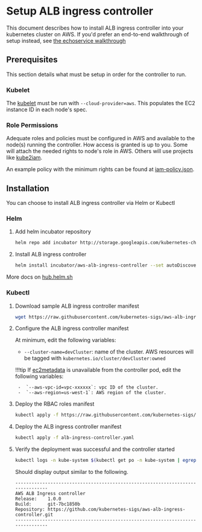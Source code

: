 # Setup ALB ingress controller
This document describes how to install ALB ingress controller into your kubernetes cluster on AWS.
If you'd prefer an end-to-end walkthrough of setup instead, see [the echoservice walkthrough](../walkthrough/echoserver.md)

## Prerequisites
This section details what must be setup in order for the controller to run.

### Kubelet
The [kubelet](https://kubernetes.io/docs/reference/command-line-tools-reference/kubelet/) must be run with `--cloud-provider=aws`. This populates the EC2 instance ID in each node's spec.

### Role Permissions
Adequate roles and policies must be configured in AWS and available to the node(s) running the controller. How access is granted is up to you. Some will attach the needed rights to node's role in AWS. Others will use projects like [kube2iam](https://github.com/jtblin/kube2iam).

An example policy with the minimum rights can be found at [iam-policy.json](../../examples/iam-policy.json).

## Installation
You can choose to install ALB ingress controller via Helm or Kubectl
### Helm
1. Add helm incubator repository
    ```bash
    helm repo add incubator http://storage.googleapis.com/kubernetes-charts-incubator
    ```

2. Install ALB ingress controller

    ``` bash
    helm install incubator/aws-alb-ingress-controller --set autoDiscoverAwsRegion=true --set autoDiscoverAwsVpcID=true --set clusterName=MyClusterName
    ```

More docs on [hub.helm.sh](https://hub.helm.sh/charts/incubator/aws-alb-ingress-controller)

### Kubectl
1. Download sample ALB ingress controller manifest
    ``` bash
    wget https://raw.githubusercontent.com/kubernetes-sigs/aws-alb-ingress-controller/v1.1.0/docs/examples/alb-ingress-controller.yaml
    ```

2. Configure the ALB ingress controller manifest

    At minimum, edit the following variables:

    -  `--cluster-name=devCluster`:  name of the cluster. AWS resources will be tagged with `kubernetes.io/cluster/devCluster:owned`

    !!!tip
        If [ec2metadata](https://docs.aws.amazon.com/AWSEC2/latest/UserGuide/ec2-instance-metadata.html) is unavailable from the controller pod, edit the following variables:

        -  `--aws-vpc-id=vpc-xxxxxx`: vpc ID of the cluster.
        -  `--aws-region=us-west-1`: AWS region of the cluster.

3. Deploy the RBAC roles manifest

    ```bash
    kubectl apply -f https://raw.githubusercontent.com/kubernetes-sigs/aws-alb-ingress-controller/v1.1.0/docs/examples/rbac-role.yaml
    ```

4. Deploy the ALB ingress controller manifest

    ```bash
    kubectl apply -f alb-ingress-controller.yaml
    ```

5. Verify the deployment was successful and the controller started

    ```bash
    kubectl logs -n kube-system $(kubectl get po -n kube-system | egrep -o "alb-ingress[a-zA-Z0-9-]+")
    ```

    Should display output similar to the following.

    ```console
    -------------------------------------------------------------------------------
    AWS ALB Ingress controller
    Release:    1.0.0
    Build:      git-7bc1850b
    Repository: https://github.com/kubernetes-sigs/aws-alb-ingress-controller.git
    -------------------------------------------------------------------------------
    ```
